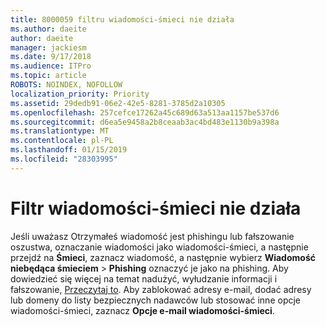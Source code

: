 ```yaml
---
title: 8000059 filtru wiadomości-śmieci nie działa
ms.author: daeite
author: daeite
manager: jackiesm
ms.date: 9/17/2018
ms.audience: ITPro
ms.topic: article
ROBOTS: NOINDEX, NOFOLLOW
localization_priority: Priority
ms.assetid: 29dedb91-06e2-42e5-8281-3785d2a10305
ms.openlocfilehash: 257cefce17262a45c689d63a513aa1157be537d6
ms.sourcegitcommit: d6ea5e9458a2b8ceaab3ac4bd483e1130b9a398a
ms.translationtype: MT
ms.contentlocale: pl-PL
ms.lasthandoff: 01/15/2019
ms.locfileid: "28303995"
---
```

# <a name="spam-filter-not-working"></a>Filtr wiadomości-śmieci nie działa

Jeśli uważasz Otrzymałeś wiadomość jest phishingu lub fałszowanie oszustwa, oznaczanie wiadomości jako wiadomości-śmieci, a następnie przejdź na **Śmieci**, zaznacz wiadomość, a następnie wybierz **Wiadomość niebędąca śmieciem** \> **Phishing** oznaczyć je jako na phishing. Aby dowiedzieć się więcej na temat nadużyć, wyłudzanie informacji i fałszowanie, [Przeczytaj to](https://support.office.com/article/0d882ea5-eedc-4bed-aebc-079ffa1105a3). Aby zablokować adresy e-mail, dodać adresy lub domeny do listy bezpiecznych nadawców lub stosować inne opcje wiadomości-śmieci, zaznacz **Opcje e-mail wiadomości-śmieci**. 
  

